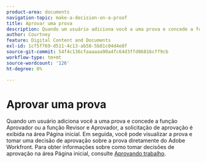 ```yaml
---
product-area: documents
navigation-topic: make-a-decision-on-a-proof
title: Aprovar uma prova
description: Quando um usuário adiciona você a uma prova e concede a função Aprovador ou a função Revisor e Aprovador, a solicitação de aprovação é exibida na área Página inicial. Em seguida, você pode visualizar a prova e tomar uma decisão de aprovação sobre a prova diretamente do Adobe Workfront. Para obter informações sobre como tomar decisões de aprovação na área Página inicial, consulte Aprovação de trabalho.
author: Courtney
feature: Digital Content and Documents
exl-id: 1cf5f769-d511-4c13-ab58-5b81c04d4e8f
source-git-commit: 54f4c136cfaaaaaa90a4fc64d3ffd06816cff9cb
workflow-type: tm+mt
source-wordcount: '126'
ht-degree: 0%

---
```


# Aprovar uma prova

Quando um usuário adiciona você a uma prova e concede a função Aprovador ou a função Revisor e Aprovador, a solicitação de aprovação é exibida na área Página inicial. Em seguida, você pode visualizar a prova e tomar uma decisão de aprovação sobre a prova diretamente do Adobe Workfront. Para obter informações sobre como tomar decisões de aprovação na área Página inicial, consulte [Aprovando trabalho](../../../../review-and-approve-work/manage-approvals/approving-work.md).
